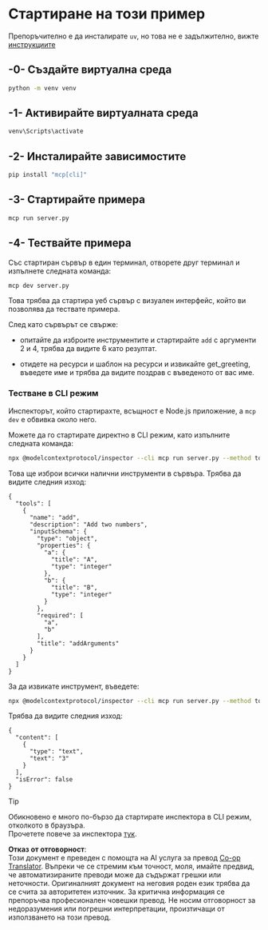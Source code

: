 <!--
CO_OP_TRANSLATOR_METADATA:
{
  "original_hash": "d26f746e21775c30b4d7ed97962b24df",
  "translation_date": "2025-08-18T16:33:13+00:00",
  "source_file": "03-GettingStarted/01-first-server/solution/python/README.md",
  "language_code": "bg"
}
-->
# Стартиране на този пример

Препоръчително е да инсталирате `uv`, но това не е задължително, вижте [инструкциите](https://docs.astral.sh/uv/#highlights)

## -0- Създайте виртуална среда

```bash
python -m venv venv
```

## -1- Активирайте виртуалната среда

```bash
venv\Scripts\activate
```

## -2- Инсталирайте зависимостите

```bash
pip install "mcp[cli]"
```

## -3- Стартирайте примера

```bash
mcp run server.py
```

## -4- Тествайте примера

Със стартиран сървър в един терминал, отворете друг терминал и изпълнете следната команда:

```bash
mcp dev server.py
```

Това трябва да стартира уеб сървър с визуален интерфейс, който ви позволява да тествате примера.

След като сървърът се свърже:

- опитайте да изброите инструментите и стартирайте `add` с аргументи 2 и 4, трябва да видите 6 като резултат.

- отидете на ресурси и шаблон на ресурси и извикайте get_greeting, въведете име и трябва да видите поздрав с въведеното от вас име.

### Тестване в CLI режим

Инспекторът, който стартирахте, всъщност е Node.js приложение, а `mcp dev` е обвивка около него.

Можете да го стартирате директно в CLI режим, като изпълните следната команда:

```bash
npx @modelcontextprotocol/inspector --cli mcp run server.py --method tools/list
```

Това ще изброи всички налични инструменти в сървъра. Трябва да видите следния изход:

```text
{
  "tools": [
    {
      "name": "add",
      "description": "Add two numbers",
      "inputSchema": {
        "type": "object",
        "properties": {
          "a": {
            "title": "A",
            "type": "integer"
          },
          "b": {
            "title": "B",
            "type": "integer"
          }
        },
        "required": [
          "a",
          "b"
        ],
        "title": "addArguments"
      }
    }
  ]
}
```

За да извикате инструмент, въведете:

```bash
npx @modelcontextprotocol/inspector --cli mcp run server.py --method tools/call --tool-name add --tool-arg a=1 --tool-arg b=2
```

Трябва да видите следния изход:

```text
{
  "content": [
    {
      "type": "text",
      "text": "3"
    }
  ],
  "isError": false
}
```

> [!TIP]  
> Обикновено е много по-бързо да стартирате инспектора в CLI режим, отколкото в браузъра.  
> Прочетете повече за инспектора [тук](https://github.com/modelcontextprotocol/inspector).

**Отказ от отговорност**:  
Този документ е преведен с помощта на AI услуга за превод [Co-op Translator](https://github.com/Azure/co-op-translator). Въпреки че се стремим към точност, моля, имайте предвид, че автоматизираните преводи може да съдържат грешки или неточности. Оригиналният документ на неговия роден език трябва да се счита за авторитетен източник. За критична информация се препоръчва професионален човешки превод. Не носим отговорност за недоразумения или погрешни интерпретации, произтичащи от използването на този превод.